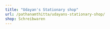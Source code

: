 ```yaml
---
title: "Udayan's Stationary shop"
url: /pathanamthitta/udayans-stationary-shop/
shop: Schreibwaren
---
```

